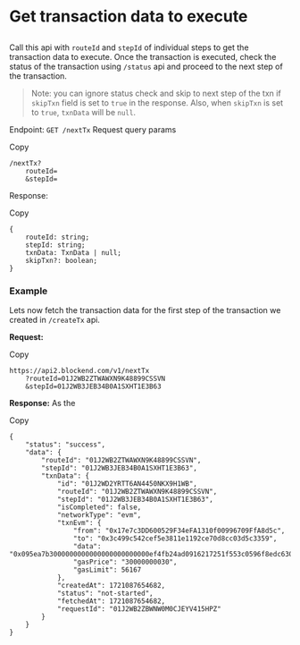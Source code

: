 # Get transaction data to execute

##

Call this api with `routeId` and `stepId` of individual steps to get the transaction data to execute. Once the transaction is executed, check the status of the transaction using `/status` api and proceed to the next step of the transaction.

> Note: you can ignore status check and skip to next step of the txn if `skipTxn` field is set to `true` in the response. Also, when `skipTxn` is set to `true`, `txnData` will be `null`.

Endpoint: `GET /nextTx` Request query params

Copy

```
/nextTx?
    routeId=
    &stepId=
```

Response:

Copy

```
{
    routeId: string;
    stepId: string;
    txnData: TxnData | null;
    skipTxn?: boolean;
}
```

### Example <a href="#example" id="example"></a>

Lets now fetch the transaction data for the first step of the transaction we created in `/createTx` api.

**Request:**

Copy

```
https://api2.blockend.com/v1/nextTx
    ?routeId=01J2WB2ZTWAWXN9K48899CSSVN
    &stepId=01J2WB3JEB34B0A1SXHT1E3B63
```

**Response:** As the

Copy

```
{
    "status": "success",
    "data": {
        "routeId": "01J2WB2ZTWAWXN9K48899CSSVN",
        "stepId": "01J2WB3JEB34B0A1SXHT1E3B63",
        "txnData": {
            "id": "01J2WD2YRTT6AN4450NKX9H1WB",
            "routeId": "01J2WB2ZTWAWXN9K48899CSSVN",
            "stepId": "01J2WB3JEB34B0A1SXHT1E3B63",
            "isCompleted": false,
            "networkType": "evm",
            "txnEvm": {
                "from": "0x17e7c3DD600529F34eFA1310f00996709FfA8d5c",
                "to": "0x3c499c542cef5e3811e1192ce70d8cc03d5c3359",
                "data": "0x095ea7b3000000000000000000000000ef4fb24ad0916217251f553c0596f8edc630eb66ffffffffffffffffffffffffffffffffffffffffffffffffffffffffffffffff",
                "gasPrice": "30000000030",
                "gasLimit": 56167
            },
            "createdAt": 1721087654682,
            "status": "not-started",
            "fetchedAt": 1721087654682,
            "requestId": "01J2WB2ZBWNW0M0CJEYV415HPZ"
        }
    }
}
```
